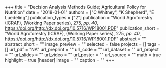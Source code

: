 +++
title = "Decision Analysis Methods Guide; Agricultural Policy for Nutrition"
date = "2018-01-01"
authors = ["C Whitney", "K Shepherd", "E Luedeling"]
publication_types = ["2"]
publication = "World Agroforestry (ICRAF), (Working Paper series), 275, _pp. 40_, https://doi.org/http://dx.doi.org/10.5716/WP18001.PDF"
publication_short = "World Agroforestry (ICRAF), (Working Paper series), 275, _pp. 40_, https://doi.org/http://dx.doi.org/10.5716/WP18001.PDF"
abstract = ""
abstract_short = ""
image_preview = ""
selected = false
projects = []
tags = []
url_pdf = "NA"
url_preprint = ""
url_code = ""
url_dataset = ""
url_project = ""
url_slides = ""
url_video = ""
url_poster = ""
url_source = ""
math = true
highlight = true
[header]
image = ""
caption = ""
+++
